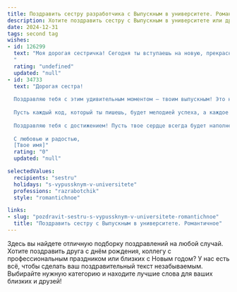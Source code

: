 ```yaml
---
title: Поздравить сестру разработчика с Выпускным в университете. Романтичное
description: Хотите поздравить сестру с Выпускным в университете или другим праздником? Наш ИИ создаст незабываемое поздравление, а вы обязательно выделитесь среди других.  
date: 2024-12-31
tags: second tag
wishes:
- id: 126299
  text: "Моя дорогая сестричка! Сегодня ты вступаешь на новую, прекрасную дорогу, дорогу разработчика, дорогу, полную творческих свершений и удивительных открытий!  Этот выпускной —  не просто конец пути, а начало невероятного путешествия, где твое сердце, наполненное талантом и страстью, будет создавать чудеса в цифровом мире. Пусть этот мир  будет добрым и вдохновляющим,  а твои творения — шедеврами, о которых будут слагать легенды. Я бесконечно горжусь тобой и люблю тебя! Счастья тебе, моя звездочка!
  "
  rating: "undefined"
  updated: "null"
- id: 34733
  text: "Дорогая сестра!
  
  Поздравляю тебя с этим удивительным моментом — твоим выпускным! Это не просто завершение учебы, а начало нового, яркого этапа в жизни. Ты крутой разработчик, и я горжусь тобой от всего сердца. Ты вложила в учебу душу и усердие, и теперь мир технологий открыт для тебя.
  
  Пусть каждый код, который ты пишешь, будет мелодией успеха, а каждое новое решение — шагом к мечте. Ты вдохновляешь не только меня, но и всех, кто рядом. Помни, что каждый день — это новая возможность создавать что-то прекрасное.
  
  Поздравляю тебя с достижением! Пусть твое сердце всегда будет наполнено любовью, мечтами и амбициями. Вперёд, к новым вершинам, моя дорогая сестричка!
  
  С любовью и радостью,
  [Твое имя]"
  rating: "0"
  updated: "null"

selectedValues:
  recipients: "sestru"
  holidays: "s-vypussknym-v-universitete"
  professions: "razrabotchik"
  style: "romantichnoe"

links:
- slug: "pozdravit-sestru-s-vypussknym-v-universitete-romantichnoe"
  title: "Поздравить сестру с Выпускным в университете. Романтичное"
---
```


Здесь вы найдете отличную подборку поздравлений на любой случай. 
Хотите поздравить друга с днём рождения, коллегу с профессиональным праздником или близких с Новым годом? У нас есть всё, чтобы сделать ваш поздравительный текст незабываемым. Выбирайте нужную категорию и находите лучшие слова для ваших близких и друзей!
